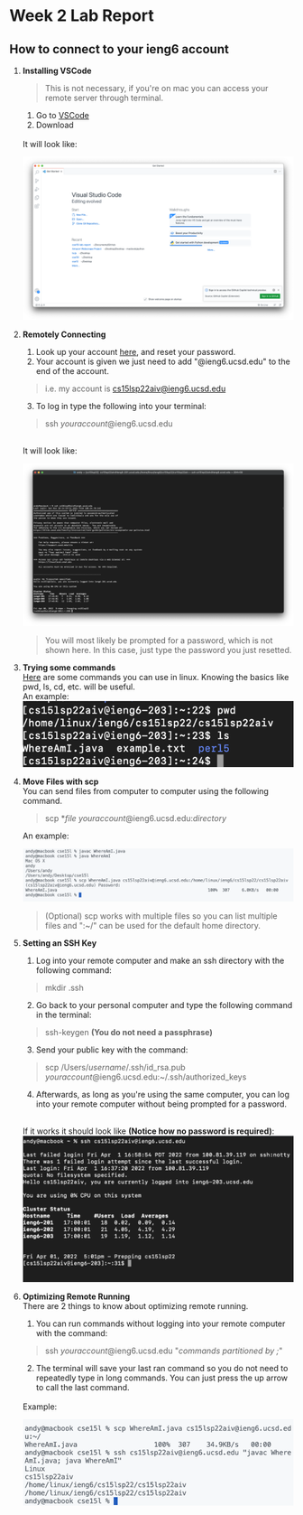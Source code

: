 # Week 2 Lab Report

## How to connect to your ieng6 account


1. **Installing VSCode**
    > This is not necessary, if you're on mac you can access your remote server through terminal.
    1. Go to [VSCode](https://code.visualstudio.com)
    2. Download
    
    <br>
    It will look like:<br>

    ![image alt <](screenshots/Screen%20Shot%202022-04-08%20at%205.23.50%20PM.png)
2. **Remotely Connecting**
    1. Look up your account [here](https://sdacs.ucsd.edu/~icc/index.php), and reset your password.
    2. Your account is given we just need to add "@ieng6.ucsd.edu" to the end of the account.
    > i.e. my account is cs15lsp22aiv@ieng6.ucsd.edu
    3. To log in type the following into your terminal:
    > ssh *youraccount*@ieng6.ucsd.edu

    <br>
    It will look like:<br>

    ![image alt <](screenshots/Screen%20Shot%202022-04-08%20at%205.46.47%20PM.png)
    
    > You will most likely be prompted for a password, which is not shown here. In this case, just type the password you just resetted.
3. **Trying some commands**
    <br>
    [Here](https://maker.pro/linux/tutorial/basic-linux-commands-for-beginners) are some commands you can use in linux. Knowing the basics like pwd, ls, cd, etc. will be useful.<br>
    An example:<br>
    ![image alt <](screenshots/Screen%20Shot%202022-04-01%20at%204.43.25%20PM.png)
4. **Move Files with scp** <br>
    You can send files from computer to computer using the following command. <br>

    > scp **file* *youraccount*@ieng6.ucsd.edu:*directory*
    
    An example:<br>

    ![image alt <](screenshots/Screen%20Shot%202022-04-01%20at%204.43.10%20PM.png)
    > (Optional) scp works with multiple files so you can list multiple files and ":~/" can be  used for the default home directory.
5. **Setting an SSH Key**
    1. Log into your remote computer and make an ssh directory with the following command:
    > mkdir .ssh
    2. Go back to your personal computer and type the following command in the terminal:
    > ssh-keygen **(You do not need a passphrase)**
    3. Send your public key with the command:
    > scp /Users/*username*/.ssh/id_rsa.pub *youraccount*@ieng6.ucsd.edu:~/.ssh/authorized_keys
    4. Afterwards, as long as you're using the same computer, you can log into your remote computer without being prompted for a password.
    <br>

    If it works it should look like **(Notice how no password is required)**:
    ![image alt <](screenshots/Screen%20Shot%202022-04-01%20at%205.01.54%20PM.png)
6. **Optimizing Remote Running** <br>
    There are 2 things to know about optimizing remote running.
    1. You can run commands without logging into your remote computer with the command:
    > ssh *youraccount*@ieng6.ucsd.edu "*commands partitioned by ;*"
    2. The terminal will save your last ran command so you do not need to repeatedly type in long commands. You can just press the up arrow to call the last command.

    <br>
    Example:<br>

    ![image alt <](screenshots/Screen%20Shot%202022-04-01%20at%205.12.45%20PM.png)








    

